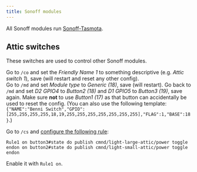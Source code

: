 ```yaml
---
title: Sonoff modules
---
```


All Sonoff modules run [Sonoff-Tasmota](https://github.com/arendst/Sonoff-Tasmota).

## Attic switches

These switches are used to control other Sonoff modules.

Go to `/co` and set the *Friendly Name 1* to something descriptive (e.g. *Attic switch 1*), save (will restart and reset any other config).  
Go to `/md` and set *Module type* to *Generic (18)*, save (will restart). Go back to `/md` and set *D2 GPIO4* to *Button2 (18)* and *D1 GPIO5* to *Button3 (19)*, save again. Make sure **not** to use *Button1 (17)* as that button can accidentally be used to reset the config. (You can also use the following template: `{"NAME":"Benni Switch","GPIO":[255,255,255,255,18,19,255,255,255,255,255,255,255],"FLAG":1,"BASE":18}`.)

Go to `/cs` and [configure the following rule](https://github.com/arendst/Sonoff-Tasmota/wiki/Rules#2-execute-any-mqtt-message-when-a-button-is-pressed):

```
Rule1 on button3#state do publish cmnd/light-large-attic/power toggle endon on button2#state do publish cmnd/light-small-attic/power toggle endon
```
Enable it with `Rule1 on`.

<!-- `ButtonTopic light-large-attic` -->
